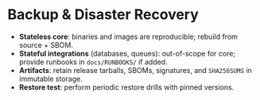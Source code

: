<!-- SPDX-License-Identifier: Apache-2.0 -->
# Backup & Disaster Recovery

- **Stateless core**: binaries and images are reproducible; rebuild from source + SBOM.
- **Stateful integrations** (databases, queues): out-of-scope for core; provide runbooks in `docs/RUNBOOKS/` if added.
- **Artifacts**: retain release tarballs, SBOMs, signatures, and `SHA256SUMS` in immutable storage.
- **Restore test**: perform periodic restore drills with pinned versions.
